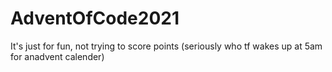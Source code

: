 # AdventOfCode2021
 
It's just for fun, not trying to score points
(seriously who tf wakes up at 5am for anadvent calender)